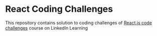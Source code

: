 # React Coding Challenges

This repository contains solution to coding challenges of [React.js code challenges](https://www.linkedin.com/learning/react-js-code-challenges/) course on LinkedIn Learning
